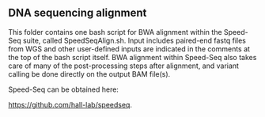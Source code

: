## DNA sequencing alignment

This folder contains one bash script for BWA alignment within the Speed-Seq suite, 
called SpeedSeqAlign.sh. Input includes paired-end fastq files from WGS and other
user-defined inputs are indicated in the comments at the top of the bash script itself.
BWA alignment within Speed-Seq also takes care of many of the post-processing steps
after alignment, and variant calling be done directly on the output BAM file(s). 

Speed-Seq can be obtained here:

https://github.com/hall-lab/speedseq. 

